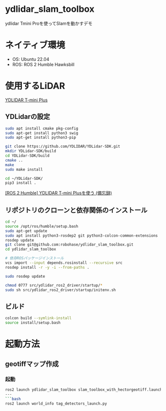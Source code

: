 # ydlidar_slam_toolbox
ydlidar Tmini Proを使ってSlamを動かすデモ

# ネイティブ環境

- OS: Ubuntu 22.04
- ROS: ROS 2 Humble Hawksbill

# 使用するLiDAR
[YDLIDAR T-mini Plus](https://www.switch-science.com/products/9751)

## YDLidarの設定
```bash
sudo apt install cmake pkg-config
sudo apt-get install python3 swig
sudo apt-get install python3-pip

git clone https://github.com/YDLIDAR/YDLidar-SDK.git
mkdir YDLidar-SDK/build
cd YDLidar-SDK/build
cmake ..
make
sudo make install

cd ~/YDLidar-SDK/
pip3 install .
```
[[ROS 2 Humble] YDLIDAR T-mini Plusを使う (備忘録)](https://zenn.dev/robohase01/articles/2d3886a4c100c7)


## リポジトリのクローンと依存関係のインストール

```bash
cd ~/
source /opt/ros/humble/setup.bash
sudo apt-get update
sudo apt install python3-rosdep2 git python3-colcon-common-extensions
rosdep update
git clone git@github.com:robohase/ydlidar_slam_toolbox.git
cd ydlidar_slam_toolbox

# 依存ROSパッケージインストール
vcs import --input depends.rosinstall --recursive src
rosdep install -r -y -i --from-paths .

sudo rosdep update

chmod 0777 src/ydlidar_ros2_driver/startup/*
sudo sh src/ydlidar_ros2_driver/startup/initenv.sh
```

## ビルド
```bash
colcon build --symlink-install
source install/setup.bash
```

# 起動方法
## geotiffマップ作成
### 起動
```bash
ros2 launch ydlidar_slam_toolbox slam_toolbox_with_hectorgeotiff.launch.py
---
```bash
ros2 launch world_info tag_detectors_launch.py
```